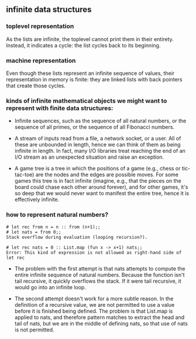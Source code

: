 ## infinite data structures
### toplevel representation
As the lists are infinite, the toplevel cannot print them in their entirety. Instead, it indicates a cycle: the list cycles back to its beginning. 
### machine representation
Even though these lists represent an infinite sequence of values, their representation in memory is finite: they are linked lists with back pointers that create those cycles.

### kinds of infinite mathematical objects we might want to represent with finite data structures:

* Infinite sequences, such as the sequence of all natural numbers, or the sequence of all primes, or the sequence of all Fibonacci numbers.

* A stream of inputs read from a file, a network socket, or a user. All of these are unbounded in length, hence we can think of them as being infinite in length. In fact, many I/O libraries treat reaching the end of an I/O stream as an unexpected situation and raise an exception.

* A game tree is a tree in which the positions of a game (e.g., chess or tic-tac-toe) are the nodes and the edges are possible moves. For some games this tree is in fact infinite (imagine, e.g., that the pieces on the board could chase each other around forever), and for other games, it's so deep that we would never want to manifest the entire tree, hence it is effectively infinite.


### how to represent natural numbers?
```
# let rec from n = n :: from (n+1);;
# let nats = from 0;;
Stack overflow during evaluation (looping recursion?).

# let rec nats = 0 :: List.map (fun x -> x+1) nats;;
Error: This kind of expression is not allowed as right-hand side of let rec
```
* The problem with the first attempt is that nats attempts to compute the entire infinite sequence of natural numbers. Because the function isn't tail recursive, it quickly overflows the stack. If it were tail recursive, it would go into an infinite loop.

* The second attempt doesn't work for a more subtle reason. In the definition of a recursive value, we are not permitted to use a value before it is finished being defined. The problem is that List.map is applied to nats, and therefore pattern matches to extract the head and tail of nats, but we are in the middle of defining nats, so that use of nats is not permitted.